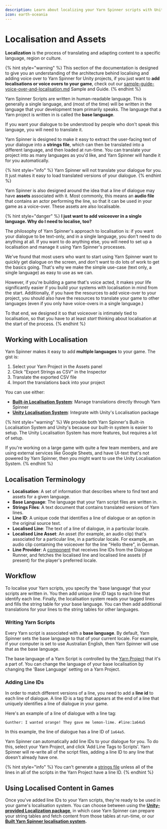 ```yaml
---
description: Learn about localizing your Yarn Spinner scripts with Unity.
icon: earth-oceania
---
```


# Localisation and Assets

**Localization** is the process of translating and adapting content to a specific language, region or culture.

{% hint style="warning" %}
This section of the documentation is designed to give you an understanding of the architecture behind localising and adding voice over to Yarn Spinner for Unity projects, if you just want to **add localisations or voice overs to your game**, check out our [sample-guide-voice-over-and-localisation.md](../samples/sample-guide-voice-over-and-localisation.md "mention") Sample and Guide.
{% endhint %}

Yarn Spinner Scripts are written in human-readable language. This is generally a single language, and (most of the time) will be written in the language that your development team primarily speaks. The language that a Yarn project is written in is called the **base language**.

If you want your dialogue to be understood by people who don't speak this language, you will need to translate it.&#x20;

Yarn Spinner is designed to make it easy to extract the user-facing text of your dialogue into a **strings file**, which can then be translated into a different language, and then loaded at run-time. You can translate your project into as many languages as you'd like, and Yarn Spinner will handle it for you automatically.

{% hint style="info" %}
Yarn Spinner will not translate your dialogue for you. It just makes it easy to load translated versions of your dialogue.
{% endhint %}

Yarn Spinner is also designed around the idea that a line of dialogue may have **assets** associated with it. Most commonly, this means an **audio file** that contains an actor performing the line, so that it can be used in your game as a voice-over. These assets are also localisable.

{% hint style="danger" %}
**I just want to add voiceover in a single language. Why do I need to localise, too?**

The philosophy of Yarn Spinner's approach to localisation is: if you want your dialogue to be text-only, and in a single language, you don't need to do anything at all. If you want to do anything else, you will need to set up a localisation and manage it using Yarn Spinner's processes.

We've found that most users who want to start using Yarn Spinner want to quickly get dialogue on the screen, and don't want to do lots of work to get the basics going. That's why we make the simple use-case (text only, a single language) as easy to use as we can.

However, if you're building a game that's voice acted, it makes your life significantly easier if you build your systems with localisation in mind from the start. Additionally, if you have the resources to add voice-over to your project, you should also have the resources to translate your game to other languages (even if you only have voice-overs in a single language.)

To that end, we designed it so that voiceover is intimately tied to localisation, so that you have to at least _start_ thinking about localisation at the start of the process.
{% endhint %}

## Working with Localisation

Yarn Spinner makes it easy to add **multiple languages** to your game. The gist is:

1. Select your Yarn Project in the Assets panel
2. Click "Export Strings as CSV" in the Inspector
3. Translate the exported CSV file
4. Import the translations back into your project

You can use either:

* [**Built-in Localisation System**](inbuilt-localisation.md): Manage translations directly through Yarn Spinner
* [**Unity Localisation System**](unity-localization.md): Integrate with Unity's Localisation package

{% hint style="warning" %}
We provide both Yarn Spinner's Built-in Localisation System and Unity's because our built-in system is easier to setup. The Unity Localisation System has more features, but requires a lot of setup.&#x20;

If you're working on a large game with quite a few team members, and are using external services like Google Sheets, and have UI-text that's not powered by Yarn Spinner, then you might want to use the Unity Localisation System.
{% endhint %}

## Localisation Terminology

* **Localisation**: A set of information that describes where to find text and assets for a given language.
* **Base Language**: The language that your Yarn script files are written in.
* **Strings Files**: A text document that contains translated versions of Yarn lines.
* **Line ID**: A unique code that identifies a line of dialogue or an option in the original source text.
* **Localised Line**: The text of a line of dialogue, in a particular locale.
* **Localised Line Asset**: An asset (for example, an audio clip) that's associated for a particular line, in a particular locale. For example, an audio clip containing the voiceover for the line "Hello there", in German.
* **Line Provider**: A [component](../components/line-provider/) that receives line IDs from the Dialogue Runner, and fetches the localised line and localised line assets (if present) for the player's preferred locale.

## Workflow

To localise your Yarn scripts, you specify the 'base language' that your scripts are written in. You then add unique _line ID_ tags to each line that identify each line. Finally, the localisation system reads your tagged lines and fills the string table for your base language. You can then add additional translations for your lines to the string tables for other languages.

### Writing Yarn Scripts

Every Yarn script is associated with a **base language**. By default, Yarn Spinner sets the base language to that of your current locale. For example, if your computer is set to use Australian English, then Yarn Spinner will use that as the base language.

The base language of a Yarn Script is controlled by the [Yarn Project](../yarn-projects.md) that it's a part of. You can change the language of your base localisation by changing the 'Base Language' setting on a Yarn Project.

### Adding Line IDs

In order to match different versions of a line, you need to add a **line id** to each line of dialogue. A line ID is a tag that appears at the end of a line that uniquely identifies a line of dialogue in your game.

Here's an example of a line of dialogue with a line tag:

```
Gunther: I wanted orange! They gave me lemon-lime. #line:1a64a5
```

In this example, the line of dialogue has a line ID of `1a64a5`.

Yarn Spinner can automatically add line IDs to your dialogue for you. To do this, select your Yarn Project, and click 'Add Line Tags to Scripts'. Yarn Spinner will re-write all of the script files, adding a line ID to any line that doesn't already have one.

{% hint style="info" %}
You can't generate a [strings file](inbuilt-localisation.md#creating-a-translation) unless all of the lines in all of the scripts in the Yarn Project have a line ID.
{% endhint %}

## Using Localised Content in Games

Once you've added line IDs to your Yarn scripts, they're ready to be used in your game's localisation system. You can choose between using the [**Unity-provided Localization package**](unity-localization.md), in which case Yarn Spinner can prepare your string tables and fetch content from those tables at run-time, or our [**Built Yarn Spinner localisation system**](inbuilt-localisation.md)**.**
